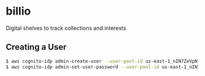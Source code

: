 # billio

Digital shelves to track collections and interests

## Creating a User

```sh
$ aws cognito-idp admin-create-user --user-pool-id us-east-1_nIN7ZeVpN --username $USERNAME --profile mattb.tech-deploy
$ aws cognito-idp admin-set-user-password --user-pool-id us-east-1_nIN7ZeVpN --username $USERNAME --password $PASSWORD --permanent --profile mattb.tech-deploy
```
